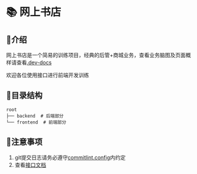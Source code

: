 # 📚 网上书店

## 📖介绍
网上书店是一个简易的训练项目，经典的后管+商城业务，查看业务脑图及页面概样请查看[.dev-docs](./.dev-docs/main.png)

欢迎各位使用接口进行前端开发训练

## 📃目录结构
```
root
├── backend  # 后端部分
└── frontend  # 前端部分
```

## 🧨注意事项
1. git提交日志请务必遵守[commitlint.config](/commitlint.config.js)内约定
2. 查看[接口文档](http://81.68.189.158:3088/swagger/)